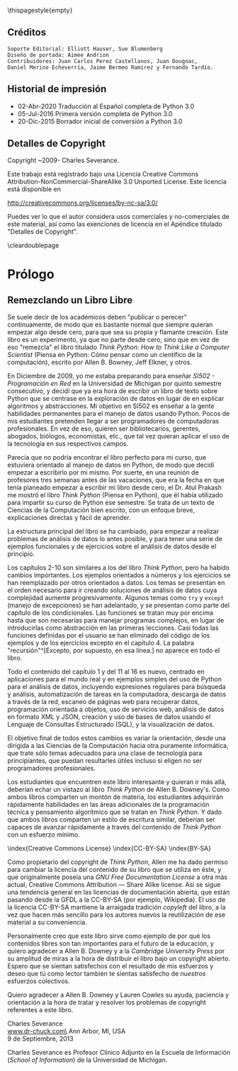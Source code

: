 \thispagestyle{empty}

Créditos
--------

    Soporte Editorial: Elliott Hauser, Sue Blumenberg
    Diseño de portada: Aimee Andrion
    Contribuidores: Juan Carlos Perez Castellanos, Juan Dougnac,
    Daniel Merino Echeverría, Jaime Bermeo Ramírez y Fernando Tardío.

Historial de impresión
----------------------

* 02-Abr-2020 Traducción al Español completa de Python 3.0
* 05-Jul-2016 Primera versión completa de Python 3.0
* 20-Dic-2015 Borrador inicial de conversión a Python 3.0

Detalles de Copyright
---------------------

Copyright ~2009- Charles Severance.

Este trabajo está registrado bajo una Licencia Creative Commons
Attribution-NonCommercial-ShareAlike 3.0 Unported License.
Este licencia está disponible en

http://creativecommons.org/licenses/by-nc-sa/3.0/

Puedes ver lo que el autor considera usos comerciales y no-comerciales
de este material, así como las exenciones de licencia
en el Apéndice titulado "Detalles de Copyright".

\cleardoublepage

Prólogo
=======

Remezclando un Libro Libre
--------------------------

Se suele decir de los académicos deben "publicar o perecer" continuamente,
de modo que es bastante normal que siempre quieran empezar algo desde cero, para
que sea su propia y flamante creación. Este libro es un experimento, ya que no parte
desde cero, sino que en vez de eso "remezcla" el libro titulado *Think Python: How to
Think Like a Computer Scientist* (Piensa en Python: Cómo pensar como un científico
de la computación), escrito por Allen B. Bowney, Jeff Elkner, y otros.

En Diciembre de 2009, yo me estaba preparando para enseñar *SI502 - Programación en
Red* en la Universidad de Michigan por quinto semestre consecutivo,
y decidí que ya era hora de escribir un libro de texto sobre Python
que se centrase en la exploración de datos en lugar de en explicar algoritmos y
abstracciones. Mi objetivo en SI502 es enseñar a la gente habilidades permanentes
para el manejo de datos usando Python. Pocos de mis estudiantes pretenden llegar a ser
programadores de computadoras profesionales. En vez de eso, quieren ser bibliotecarios,
gerentes, abogados, biólogos, economistas, etc., que tal vez quieran aplicar el
uso de la tecnología en sus respectivos campos.

Parecía que no podría encontrar el libro perfecto para mi curso, que estuviera orientado
al manejo de datos en Python, de modo que decidí empezar a escribirlo por mi mismo. Por
suerte, en una reunión de profesores tres semanas antes de las vacaciones, que era la fecha
en que tenía planeado empezar a escribir mi libro desde cero, el Dr. Atul Prakash me mostró
el libro *Think Python* (Piensa en Python), que él había utilizado para impartir su curso de
Python ese semestre. Se trata de un texto de Ciencias de la Computación bien escrito, con un
enfoque breve, explicaciones directas y fácil de aprender.

La estructura principal del libro se ha cambiado, para empezar a realizar problemas de
análisis de datos lo antes posible, y para tener una serie de ejemplos funcionales
y de ejercicios sobre el análisis de datos desde el principio.

Los capítulos 2-10 son similares a los del libro *Think Python*, pero ha habido
cambios importantes. Los ejemplos orientados a números y los ejercicios se han reemplazado
por otros orientados a datos. Los temas se presentan en el orden necesario para ir
creando soluciones de análisis de datos cuya complejidad aumente progresivamente. Algunos
temas como `try` y `except` (manejo de excepciones) se han adelantado, y se presentan
como parte del capítulo de los condicionales. Las funciones se tratan muy por encima
hasta que son necesarias para manejar programas complejos, en lugar de introducirlas
como abstracción en las primeras lecciones. Casi todas las funciones definidas por el
usuario se han eliminado del código de los ejemplos y de los ejercicios excepto en el
capítulo 4. La palabra "recursión"^[Excepto, por supuesto, en esa línea.] no aparece en
todo el libro.

Todo el contenido del capítulo 1 y del 11 al 16 es nuevo, centrado en aplicaciones para
el mundo real y en ejemplos simples del uso de Python para el análisis de datos,
incluyendo expresiones regulares para búsqueda y análisis, automatización de tareas
en la computadora, descarga de datos a través de la red, escaneo de páginas web
para recuperar datos, programación orientada a objetos, uso de servicios web,
análisis de datos en formato XML y JSON, creación y uso de bases de datos
usando el Lenguaje de Consultas Estructurado (SQL), y la visualización de datos.

El objetivo final de todos estos cambios es variar la orientación, desde una dirigida a
las Ciencias de la Computación hacia otra puramente informática, que trate sólo temas
adecuados para una clase de tecnología para principiantes, que puedan resultarles útiles
incluso si eligen no ser programadores profesionales.

Los estudiantes que encuentren este libro interesante y quieran ir más allá,
deberían echar un vistazo al libro *Think Python* de Allen B. Downey's. Como ambos libros
comparten un montón de materia, los estudiantes adquirirán rápidamente habilidades en
las áreas adicionales de la programación técnica y pensamiento algorítmico que
se tratan en *Think Python*. Y dado que ambos libros comparten un estilo de escritura
similar, deberían ser capaces de avanzar rápidamente a través del contenido de *Think Python*
con un esfuerzo mínimo.

\index{Creative Commons License}
\index{CC-BY-SA}
\index{BY-SA}

Como propietario del copyright de *Think Python*, Allen me ha dado permiso para
cambiar la licencia del contenido de su libro que se utiliza en éste, y que originalmente
poseía una *GNU Free Documentation License* a otra más actual,
Creative Commons Attribution — Share Alike license. Así se sigue una tendencia general
en las licencias de documentación abierta, que están pasando desde la GFDL a la 
CC-BY-SA (por ejemplo, Wikipedia). El uso de la licencia CC-BY-SA mantiene la arraigada
tradición *copyleft* del libro, a la vez que hacen más sencillo para los autores
nuevos la reutilización de ese material a su conveniencia.

Personalmente creo que este libro sirve como ejemplo de por qué los contenidos libres son tan
importantes para el futuro de la educación, y quiero agradecer a Allen B. Downey
y a la *Cambridge University Press* por su amplitud de miras a la hora de
distribuir el libro bajo un copyright abierto. Espero que se sientan satisfechos
con el resultado de mis esfuerzos y deseo que tú como lector también te sientas
satisfecho de *nuestros* esfuerzos colectivos.

Quiero agradecer a Allen B. Downey y Lauren Cowles su ayuda, paciencia y
orientación a la hora de tratar y resolver los problemas de copyright
referentes a este libro.

Charles Severance\
www.dr-chuck.com\
Ann Arbor, MI, USA\
9 de Septiembre, 2013

Charles Severance es Profesor Clínico Adjunto en la Escuela de Información (*School of
Information*) de la Universidad de Michigan.

